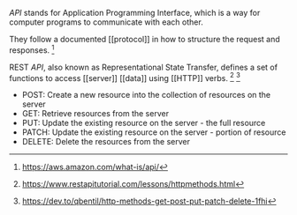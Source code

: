 *API* stands for Application Programming Interface, which is a way for computer programs to communicate with each other. 

They follow a documented [[protocol]] in how to structure the request and responses. [^1]

REST *API*, also known as Representational State Transfer, defines a set of functions to access [[server]] [[data]] using [[HTTP]] verbs. [^2] [^3]
- POST: Create a new resource into the collection of resources on the server
- GET: Retrieve resources from the server
- PUT: Update the existing resource on the server - the full resource
- PATCH: Update the existing resource on the server - portion of resource
- DELETE: Delete the resources from the server

[^1]:  https://aws.amazon.com/what-is/api/
[^2]: https://www.restapitutorial.com/lessons/httpmethods.html
[^3]: https://dev.to/qbentil/http-methods-get-post-put-patch-delete-1fhi